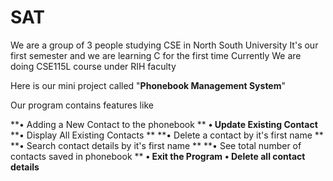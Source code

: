 # SAT

We are a group of 3 people studying CSE in North South University
It's our first semester and we are learning C for the first time
Currently We are doing CSE115L course under RIH faculty


Here is our mini project called "**Phonebook Management System**"


Our program contains features like

**• Adding a New Contact to the phonebook **
**• Update Existing Contact**
**• Display All Existing Contacts **
**• Delete a contact by it's first name **
**• Search contact details by it's first name **
**• See total number of contacts saved in phonebook **
**• Exit the Program**
**• Delete all contact details**

